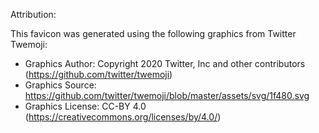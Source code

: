 Attribution:

This favicon was generated using the following graphics from Twitter Twemoji:
 - Graphics Author: Copyright 2020 Twitter, Inc and other contributors (https://github.com/twitter/twemoji)
 - Graphics Source: https://github.com/twitter/twemoji/blob/master/assets/svg/1f480.svg
 - Graphics License: CC-BY 4.0 (https://creativecommons.org/licenses/by/4.0/)

